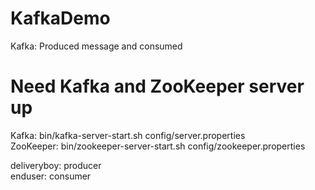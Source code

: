 # KafkaDemo
 Kafka: Produced message and consumed

# Need Kafka and ZooKeeper server up
 Kafka: bin/kafka-server-start.sh config/server.properties <br>
 ZooKeeper: bin/zookeeper-server-start.sh config/zookeeper.properties

 deliveryboy: producer <br>
 enduser: consumer
